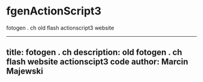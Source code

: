 # fgenActionScript3
fotogen . ch old flash actionscript3 website

---
title: fotogen . ch
description: old fotogen . ch flash website actionscipt3 code 
author: Marcin Majewski
---
